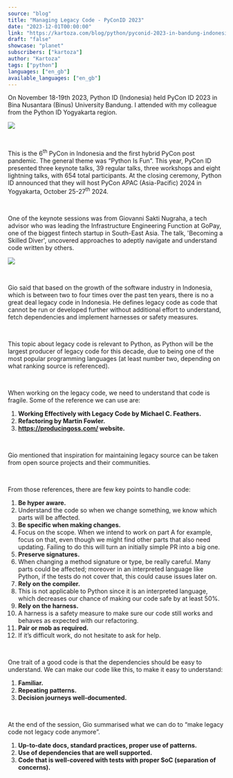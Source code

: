 ```yaml
---
source: "blog"
title: "Managing Legacy Code - PyConID 2023"
date: "2023-12-01T00:00:00"
link: "https://kartoza.com/blog/python/pyconid-2023-in-bandung-indonesia"
draft: "false"
showcase: "planet"
subscribers: ["kartoza"]
author: "Kartoza"
tags: ["python"]
languages: ["en_gb"]
available_languages: ["en_gb"]
---
```


<div class="ql-editor read-mode"><p>On November 18-19th&nbsp;2023, Python ID (Indonesia)&nbsp;held PyCon ID 2023&nbsp;in Bina Nusantara (Binus) University Bandung. I attended with my colleague from the Python ID Yogyakarta region.</p><p><img src="https://kartoza.com/files/RqXyZ7Z.jpg" /></p><p><br /></p><p>This is the 6<sup>th</sup>&nbsp;PyCon in Indonesia and the first hybrid&nbsp;PyCon post pandemic. The general theme was “Python Is Fun”. This year, PyCon ID presented three keynote talks, 39 regular talks, three workshops and eight lightning talks, with 654 total participants. At the closing ceremony, Python ID announced that they will host PyCon APAC (Asia-Pacific) 2024 in Yogyakarta, October 25-27<sup>th</sup>&nbsp;2024.</p><p><br /></p><p>One of the keynote sessions was from Giovanni Sakti Nugraha, a tech advisor who was leading the Infrastructure Engineering Function at GoPay, one of the biggest fintech startup in South-East Asia. The talk, 'Becoming a Skilled Diver', uncovered approaches to adeptly navigate and understand code written by others.</p><p><img src="https://kartoza.com/files/9ZrNfm6.png" /></p><p><br /></p><p>Gio said that based on the growth of the software industry in Indonesia, which is between two to four times over the past ten years, there is no a great deal legacy code in Indonesia. He defines legacy code as code that cannot be run or developed further without additional effort to understand, fetch dependencies and implement harnesses or safety measures.</p><p><br /></p><p>This topic about legacy code is relevant to Python, as Python will be the largest producer of legacy code for this decade, due to being one of the most popular programming languages (at least number two, depending on what ranking source is referenced).</p><p><br /></p><p>When working on the legacy code, we need to understand that code is fragile. Some of the reference we can use are:</p><ol><li><span class="ql-ui" contenteditable="false"></span><strong>Working Effectively with Legacy Code by Michael C. Feathers.</strong></li><li><span class="ql-ui" contenteditable="false"></span><strong>Refactoring by Martin Fowler.</strong></li><li><span class="ql-ui" contenteditable="false"></span><strong style="color: rgb(0, 0, 255);"><u><a href="https://producingoss.com" rel="noopener noreferrer">https://producingoss.com/</a></u></strong><strong>&nbsp;website.</strong></li></ol><p><br /></p><p>Gio mentioned that inspiration for maintaining legacy source can be taken from open source projects and their communities.</p><p><br /></p><p>From those references, there are few key points to handle code:</p><ol><li><span class="ql-ui" contenteditable="false"></span><strong>Be hyper aware.</strong></li><li class="ql-indent-1"><span class="ql-ui" contenteditable="false"></span>Understand the code so when we change something, we know which parts will be affected.</li><li><span class="ql-ui" contenteditable="false"></span><strong>Be specific when making changes.</strong></li><li class="ql-indent-1"><span class="ql-ui" contenteditable="false"></span>Focus on the scope. When we intend to work on part A for example, focus on that, even though we might find other parts that also need updating. Failing to do this will turn an initially simple PR into a big one.</li><li><span class="ql-ui" contenteditable="false"></span><strong>Preserve signatures.</strong></li><li class="ql-indent-1"><span class="ql-ui" contenteditable="false"></span>When changing a method signature or type, be really careful. Many parts could be affected; moreover in an interpreted language like Python, if the tests do not cover that, this could cause issues later on.</li><li><span class="ql-ui" contenteditable="false"></span><strong>Rely on the compiler.</strong></li><li class="ql-indent-1"><span class="ql-ui" contenteditable="false"></span>This is not applicable to Python since it is an interpreted language, which decreases our chance of making our code safe by at least 50%.</li><li><span class="ql-ui" contenteditable="false"></span><strong>Rely on the harness.</strong></li><li class="ql-indent-1"><span class="ql-ui" contenteditable="false"></span>A harness is a safety measure to make sure our code still works and behaves as expected with our refactoring.</li><li><span class="ql-ui" contenteditable="false"></span><strong>Pair or mob as required.</strong></li><li class="ql-indent-1"><span class="ql-ui" contenteditable="false"></span>If it’s difficult work, do not hesitate to ask for help.</li></ol><p><br /></p><p>One trait of a good code is that the dependencies should be easy to understand. We can make our code like this, to make it easy to understand:</p><ol><li><span class="ql-ui" contenteditable="false"></span><strong>Familiar.</strong></li><li><span class="ql-ui" contenteditable="false"></span><strong>Repeating patterns.</strong></li><li><span class="ql-ui" contenteditable="false"></span><strong>Decision journeys well-documented.</strong></li></ol><p><br /></p><p>At the end of the session, Gio summarised what we can do to “make legacy code not legacy code anymore”.</p><ol><li><span class="ql-ui" contenteditable="false"></span><strong>Up-to-date docs, standard practices, proper use of patterns.</strong></li><li><span class="ql-ui" contenteditable="false"></span><strong>Use of dependencies that are well supported.</strong></li><li><span class="ql-ui" contenteditable="false"></span><strong>Code that is well-covered with tests with proper SoC (separation of concerns).</strong></li></ol></div>
